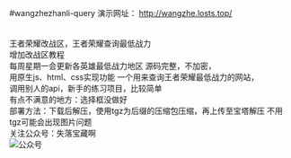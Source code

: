 #wangzhezhanli-query
演示网址：
http://wangzhe.losts.top/
<br><br><br>
王者荣耀改战区，王者荣耀查询最低战力
<br>
增加改战区教程
<br>
每周星期一会更新各英雄最低战力地区 源码完整，不加密，
<br>
用原生js、html、css实现功能 一个用来查询王者荣耀最低战力的网站，
<br>
调用别人的api，新手的练习项目，比较简单
<br>
有点不满意的地方：选择框没做好
<br>
部署方法：下载后解压，使用tgz为后缀的压缩包压缩，再上传至宝塔解压
不用tgz可能会出现图片问题
<br>
关注公众号：失落宝藏啊
<br>
<img src="https://losts.top/usr/themes/WebStack/images/wechat.jpg" alt="公众号">
